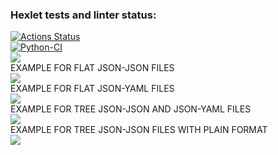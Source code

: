 ### Hexlet tests and linter status:
[![Actions Status](https://github.com/Kerantor/python-project-lvl2/workflows/hexlet-check/badge.svg)](https://github.com/Kerantor/python-project-lvl2/actions)<br>
[![Python-CI](https://github.com/Kerantor/python-project-lvl2/actions/workflows/python-package.yml/badge.svg)](https://github.com/Kerantor/python-project-lvl2/actions/workflows/python-package.yml)<br>
<a href="https://codeclimate.com/github/Kerantor/python-project-lvl2/test_coverage"><img src="https://api.codeclimate.com/v1/badges/3f90647bbae94c6612a5/test_coverage" /></a>
<br>EXAMPLE FOR FLAT JSON-JSON FILES</br>
<a href="https://asciinema.org/a/cfdA3274oGl15Yuamc7noy6oJ" target="_blank"><img src="https://asciinema.org/a/cfdA3274oGl15Yuamc7noy6oJ.svg" /></a>
<br>EXAMPLE FOR FLAT JSON-YAML FILES</br>
<a href="https://asciinema.org/a/ONYWMN1JrmsP0zUqzG8xz3F4P" target="_blank"><img src="https://asciinema.org/a/ONYWMN1JrmsP0zUqzG8xz3F4P.svg" /></a>
<br>EXAMPLE FOR TREE JSON-JSON AND JSON-YAML FILES</br>
<a href="https://asciinema.org/a/J6xznCyL33ikaVvuGOt3noAF2" target="_blank"><img src="https://asciinema.org/a/J6xznCyL33ikaVvuGOt3noAF2.svg" /></a>
<br>EXAMPLE FOR TREE JSON-JSON FILES WITH PLAIN FORMAT</br>
<a href="https://asciinema.org/a/7yCKhRaAdbwKbdayfuPEH2WoD" target="_blank"><img src="https://asciinema.org/a/7yCKhRaAdbwKbdayfuPEH2WoD.svg" /></a>
